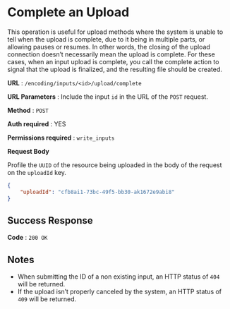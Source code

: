 # Complete an Upload

This operation is useful for upload methods where the system is unable to tell when the upload is complete, due to it being in multiple parts, or allowing pauses or resumes. In other words, the closing of the upload connection doesn’t necessarily mean the upload is complete. For these cases, when an input upload is complete, you call the complete action to signal that the upload is finalized, and the resulting file should be created.

**URL** : `/encoding/inputs/<id>/upload/complete`

**URL Parameters** : Include the input `id` in the URL of the `POST` request.

**Method** : `POST`

**Auth required** : YES

**Permissions required** : `write_inputs`

**Request Body**

Profile the `UUID` of the resource being uploaded in the body of the request on the `uploadId` key.

```json
{
    "uploadId": "cfb8ai1-73bc-49f5-bb30-ak1672e9abi8"
}
```

## Success Response

**Code** : `200 OK`

## Notes

* When submitting the ID of a non existing input, an HTTP status of `404` will be returned.
* If the upload isn’t properly canceled by the system, an HTTP status of `409` will be returned.
